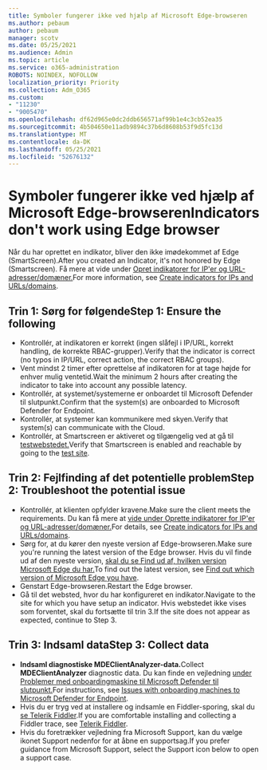 ```yaml
---
title: Symboler fungerer ikke ved hjælp af Microsoft Edge-browseren
ms.author: pebaum
author: pebaum
manager: scotv
ms.date: 05/25/2021
ms.audience: Admin
ms.topic: article
ms.service: o365-administration
ROBOTS: NOINDEX, NOFOLLOW
localization_priority: Priority
ms.collection: Adm_O365
ms.custom:
- "11230"
- "9005470"
ms.openlocfilehash: df62d965e0dc2ddb656571af99b1e4c3cb52ea35
ms.sourcegitcommit: 4b504650e11adb9894c37b6d8608b53f9d5fc13d
ms.translationtype: MT
ms.contentlocale: da-DK
ms.lasthandoff: 05/25/2021
ms.locfileid: "52676132"
---
```

# <a name="indicators-dont-work-using-edge-browser"></a><span data-ttu-id="ea36b-102">Symboler fungerer ikke ved hjælp af Microsoft Edge-browseren</span><span class="sxs-lookup"><span data-stu-id="ea36b-102">Indicators don't work using Edge browser</span></span>

<span data-ttu-id="ea36b-103">Når du har oprettet en indikator, bliver den ikke imødekommet af Edge (SmartScreen).</span><span class="sxs-lookup"><span data-stu-id="ea36b-103">After you created an Indicator, it's not honored by Edge (Smartscreen).</span></span> <span data-ttu-id="ea36b-104">Få mere at vide under [Opret indikatorer for IP'er og URL-adresser/domæner.](/microsoft-365/security/defender-endpoint/indicator-ip-domain)</span><span class="sxs-lookup"><span data-stu-id="ea36b-104">For more information, see [Create indicators for IPs and URLs/domains](/microsoft-365/security/defender-endpoint/indicator-ip-domain).</span></span>

## <a name="step-1-ensure-the-following"></a><span data-ttu-id="ea36b-105">Trin 1: Sørg for følgende</span><span class="sxs-lookup"><span data-stu-id="ea36b-105">Step 1: Ensure the following</span></span>

- <span data-ttu-id="ea36b-106">Kontrollér, at indikatoren er korrekt (ingen slåfejl i IP/URL, korrekt handling, de korrekte RBAC-grupper).</span><span class="sxs-lookup"><span data-stu-id="ea36b-106">Verify that the indicator is correct (no typos in IP/URL, correct action, the correct RBAC groups).</span></span>
- <span data-ttu-id="ea36b-107">Vent mindst 2 timer efter oprettelse af indikatoren for at tage højde for enhver mulig ventetid.</span><span class="sxs-lookup"><span data-stu-id="ea36b-107">Wait the minimum 2 hours after creating the indicator to take into account any possible latency.</span></span>
- <span data-ttu-id="ea36b-108">Kontrollér, at systemet/systemerne er onboardet til Microsoft Defender til slutpunkt.</span><span class="sxs-lookup"><span data-stu-id="ea36b-108">Confirm that the system(s) are onboarded to Microsoft Defender for Endpoint.</span></span>
- <span data-ttu-id="ea36b-109">Kontrollér, at systemer kan kommunikere med skyen.</span><span class="sxs-lookup"><span data-stu-id="ea36b-109">Verify that system(s) can communicate with the Cloud.</span></span>
- <span data-ttu-id="ea36b-110">Kontrollér, at Smartscreen er aktiveret og tilgængelig ved at gå til [testwebstedet.](https://demo.smartscreen.msft.net)</span><span class="sxs-lookup"><span data-stu-id="ea36b-110">Verify that Smartscreen is enabled and reachable by going to the [test site](https://demo.smartscreen.msft.net).</span></span>

## <a name="step-2-troubleshoot-the-potential-issue"></a><span data-ttu-id="ea36b-111">Trin 2: Fejlfinding af det potentielle problem</span><span class="sxs-lookup"><span data-stu-id="ea36b-111">Step 2: Troubleshoot the potential issue</span></span>

- <span data-ttu-id="ea36b-112">Kontrollér, at klienten opfylder kravene.</span><span class="sxs-lookup"><span data-stu-id="ea36b-112">Make sure the client meets the requirements.</span></span> <span data-ttu-id="ea36b-113">Du kan få mere at [vide under Oprette indikatorer for IP'er og URL-adresser/domæner.](/microsoft-365/security/defender-endpoint/indicator-ip-domain)</span><span class="sxs-lookup"><span data-stu-id="ea36b-113">For details, see [Create indicators for IPs and URLs/domains](/microsoft-365/security/defender-endpoint/indicator-ip-domain).</span></span>
- <span data-ttu-id="ea36b-114">Sørg for, at du kører den nyeste version af Edge-browseren.</span><span class="sxs-lookup"><span data-stu-id="ea36b-114">Make sure you're running the latest version of the Edge browser.</span></span> <span data-ttu-id="ea36b-115">Hvis du vil finde ud af den nyeste version, [skal du se Find ud af, hvilken version Microsoft Edge du har.](https://support.microsoft.com/microsoft-edge/find-out-which-version-of-microsoft-edge-you-have-c726bee8-c42e-e472-e954-4cf5123497eb)</span><span class="sxs-lookup"><span data-stu-id="ea36b-115">To find out the latest version, see [Find out which version of Microsoft Edge you have](https://support.microsoft.com/microsoft-edge/find-out-which-version-of-microsoft-edge-you-have-c726bee8-c42e-e472-e954-4cf5123497eb).</span></span>
- <span data-ttu-id="ea36b-116">Genstart Edge-browseren.</span><span class="sxs-lookup"><span data-stu-id="ea36b-116">Restart the Edge browser.</span></span>
- <span data-ttu-id="ea36b-117">Gå til det websted, hvor du har konfigureret en indikator.</span><span class="sxs-lookup"><span data-stu-id="ea36b-117">Navigate to the site for which you have setup an indicator.</span></span> <span data-ttu-id="ea36b-118">Hvis webstedet ikke vises som forventet, skal du fortsætte til trin 3.</span><span class="sxs-lookup"><span data-stu-id="ea36b-118">If the site does not appear as expected, continue to Step 3.</span></span> 

## <a name="step-3-collect-data"></a><span data-ttu-id="ea36b-119">Trin 3: Indsaml data</span><span class="sxs-lookup"><span data-stu-id="ea36b-119">Step 3: Collect data</span></span>

- <span data-ttu-id="ea36b-120">**Indsaml diagnostiske MDEClientAnalyzer-data.**</span><span class="sxs-lookup"><span data-stu-id="ea36b-120">Collect **MDEClientAnalyzer** diagnostic data.</span></span> <span data-ttu-id="ea36b-121">Du kan finde en vejledning [under Problemer med onboardingmaskine til Microsoft Defender til slutpunkt.](issues-with-onboarding-machines.md)</span><span class="sxs-lookup"><span data-stu-id="ea36b-121">For instructions, see [Issues with onboarding machines to Microsoft Defender for Endpoint](issues-with-onboarding-machines.md).</span></span>
- <span data-ttu-id="ea36b-122">Hvis du er tryg ved at installere og indsamle en Fiddler-sporing, skal du [se Telerik Fiddler](http://www.telerik.com/fiddler).</span><span class="sxs-lookup"><span data-stu-id="ea36b-122">If you are comfortable installing and collecting a Fiddler trace, see [Telerik Fiddler](http://www.telerik.com/fiddler).</span></span>
- <span data-ttu-id="ea36b-123">Hvis du foretrækker vejledning fra Microsoft Support, kan du vælge ikonet Support nedenfor for at åbne en supportsag.</span><span class="sxs-lookup"><span data-stu-id="ea36b-123">If you prefer guidance from Microsoft Support, select the Support icon below to open a support case.</span></span>
